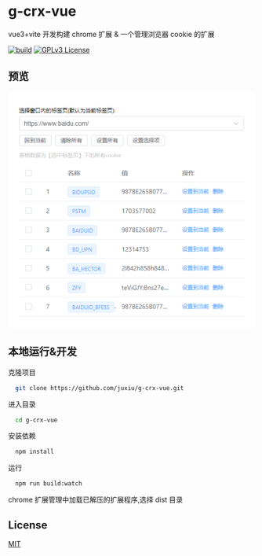 # g-crx-vue

vue3+vite 开发构建 chrome 扩展 & 一个管理浏览器 cookie 的扩展

[![build](https://img.shields.io/badge/build-vite-blue)](https://cn.vitejs.dev)
[![GPLv3 License](https://img.shields.io/badge/License-GPL%20v3-yellow.svg)](https://opensource.org/licenses/)

## 预览

![image](./public/1703577025311.png)

## 本地运行&开发

克隆项目

```bash
  git clone https://github.com/juxiu/g-crx-vue.git
```

进入目录

```bash
  cd g-crx-vue
```

安装依赖

```bash
  npm install
```

运行

```bash
  npm run build:watch
```

chrome 扩展管理中加载已解压的扩展程序,选择 dist 目录

## License

[MIT](https://choosealicense.com/licenses/mit/)
